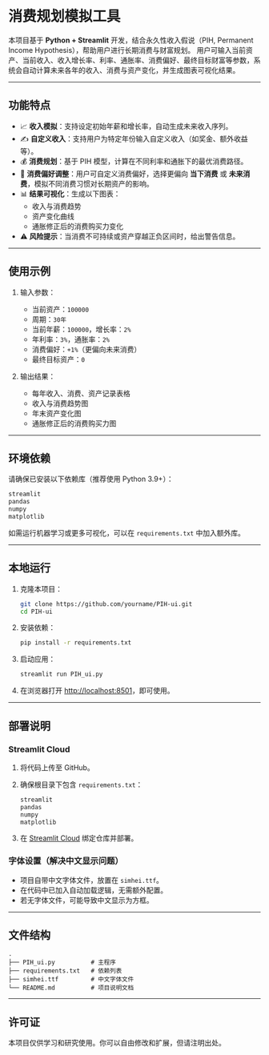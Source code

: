 # 消费规划模拟工具

本项目基于 **Python + Streamlit** 开发，结合永久性收入假说（PIH, Permanent Income Hypothesis），帮助用户进行长期消费与财富规划。
用户可输入当前资产、当前收入、收入增长率、利率、通胀率、消费偏好、最终目标财富等参数，系统会自动计算未来各年的收入、消费与资产变化，并生成图表可视化结果。

------------------------------------------------------------------------

## 功能特点

-   📈 **收入模拟**：支持设定初始年薪和增长率，自动生成未来收入序列。
-   ✍️ **自定义收入**：支持用户为特定年份输入自定义收入（如奖金、额外收益等）。
-   💰 **消费规划**：基于 PIH 模型，计算在不同利率和通胀下的最优消费路径。
-   🎯 **消费偏好调整**：用户可自定义消费偏好，选择更偏向 **当下消费** 或 **未来消费**，模拟不同消费习惯对长期资产的影响。
-   📊 **结果可视化**：生成以下图表：
    -   收入与消费趋势
    -   资产变化曲线
    -   通胀修正后的消费购买力变化
-   ⚠️ **风险提示**：当消费不可持续或资产穿越正负区间时，给出警告信息。

------------------------------------------------------------------------

## 使用示例

1.  输入参数：

    -   当前资产：`100000`
    -   周期：`30年`
    -   当前年薪：`100000`，增长率：`2%`
    -   年利率：`3%`，通胀率：`2%`
    -   消费偏好：`+1%`（更偏向未来消费）
    -   最终目标资产：`0`

2.  输出结果：

    -   每年收入、消费、资产记录表格
    -   收入与消费趋势图
    -   年末资产变化图
    -   通胀修正后的消费购买力图

------------------------------------------------------------------------

## 环境依赖

请确保已安装以下依赖库（推荐使用 Python 3.9+）：

``` txt
streamlit
pandas
numpy
matplotlib
```

如需运行机器学习或更多可视化，可以在 `requirements.txt` 中加入额外库。

------------------------------------------------------------------------

## 本地运行

1.  克隆本项目：

    ``` bash
    git clone https://github.com/yourname/PIH-ui.git
    cd PIH-ui
    ```

2.  安装依赖：

    ``` bash
    pip install -r requirements.txt
    ```

3.  启动应用：

    ``` bash
    streamlit run PIH_ui.py
    ```

4.  在浏览器打开 <http://localhost:8501>，即可使用。

------------------------------------------------------------------------

## 部署说明

### Streamlit Cloud

1.  将代码上传至 GitHub。

2.  确保根目录下包含 `requirements.txt`：

    ``` txt
    streamlit
    pandas
    numpy
    matplotlib
    ```

3.  在 [Streamlit Cloud](https://streamlit.io/cloud) 绑定仓库并部署。

### 字体设置（解决中文显示问题）

-   项目自带中文字体文件，放置在 `simhei.ttf`。
-   在代码中已加入自动加载逻辑，无需额外配置。
-   若无字体文件，可能导致中文显示为方框。

------------------------------------------------------------------------

## 文件结构

    .
    ├── PIH_ui.py          # 主程序
    ├── requirements.txt   # 依赖列表
    ├── simhei.ttf         # 中文字体文件
    └── README.md          # 项目说明文档

------------------------------------------------------------------------

## 许可证

本项目仅供学习和研究使用。你可以自由修改和扩展，但请注明出处。
